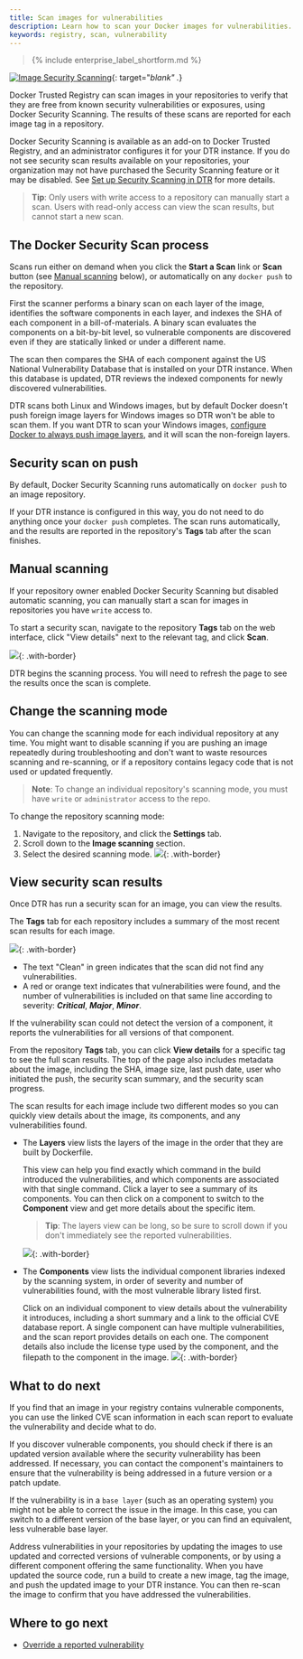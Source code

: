 ```yaml
---
title: Scan images for vulnerabilities
description: Learn how to scan your Docker images for vulnerabilities.
keywords: registry, scan, vulnerability
---
```


>{% include enterprise_label_shortform.md %}

[![Image Security Scanning](../../images/scanning_video.png)](https://www.youtube.com/watch?v=121poCB0Nn8 "Images Security Scanning"){: target="_blank" ._}

Docker Trusted Registry can scan images in your repositories to verify that they
are free from known security vulnerabilities or exposures, using Docker Security
Scanning. The results of these scans are reported for each image tag in a repository.

Docker Security Scanning is available as an add-on to Docker Trusted Registry,
and an administrator configures it for your DTR instance. If you do not see
security scan results available on your repositories, your organization may not
have purchased the Security Scanning feature or it may be disabled. See [Set up
Security Scanning in DTR](../../admin/configure/set-up-vulnerability-scans.md) for more details.

> **Tip**: Only users with write access to a repository can manually start a
scan. Users with read-only access can view the scan results, but cannot start
a new scan.

## The Docker Security Scan process

Scans run either on demand when you click the **Start a Scan** link or
**Scan** button (see [Manual scanning](#manual-scanning) below), or automatically
on any `docker push` to the repository.

First the scanner performs a binary scan on each layer of the image, identifies
the software components in each layer, and indexes the SHA of each component in
a bill-of-materials. A binary scan evaluates the components on a bit-by-bit
level, so vulnerable components are discovered even if they are
statically linked or under a different name.

The scan then compares the SHA of each component against the US National
Vulnerability Database that is installed on your DTR instance. When
this database is updated, DTR reviews the indexed components for newly
discovered vulnerabilities.

DTR scans both Linux and Windows images, but by default Docker doesn't push
foreign image layers for Windows images so DTR won't be able to scan them. If
you want DTR to scan your Windows images, [configure Docker to always push image
layers](pull-and-push-images.md), and it will scan the non-foreign layers.

## Security scan on push

By default, Docker Security Scanning runs automatically on `docker push` to an
image repository.

If your DTR instance is configured in this way, you do not need to do anything
once your `docker push` completes. The scan runs automatically, and the results
are reported in the repository's **Tags** tab after the scan finishes.

## Manual scanning

If your repository owner enabled Docker Security Scanning but disabled automatic
scanning, you can manually start a scan for images in repositories you
have `write` access to.

To start a security scan, navigate to the repository **Tags** tab on the web interface, click "View details" next to the relevant tag, and click **Scan**.

![](../../images/scan-images-for-vulns-1.png){: .with-border}

DTR begins the scanning process. You will need to refresh the page to see the
results once the scan is complete.

## Change the scanning mode

You can change the scanning mode for each individual repository at any time. You
might want to disable scanning if you are pushing an image repeatedly during
troubleshooting and don't want to waste resources scanning and re-scanning, or
if a repository contains legacy code that is not used or updated frequently.

> **Note**: To change an individual repository's scanning mode, you must have
`write` or `administrator` access to the repo.

To change the repository scanning mode:

1. Navigate to the repository, and click the **Settings** tab.
2. Scroll down to the **Image scanning** section.
3. Select the desired scanning mode.
![](../../images/scan-images-for-vulns-2.png){: .with-border}

## View security scan results

Once DTR has run a security scan for an image, you can view the results.

The **Tags** tab for each repository includes a summary of the most recent
scan results for each image.

![](../../images/scan-images-for-vulns-3.png){: .with-border}
- The text "Clean" in green indicates that the scan did not find
any vulnerabilities.
- A red or orange text indicates that vulnerabilities were found, and
the number of vulnerabilities is included on that same line according to severity: ***Critical***, ***Major***, ***Minor***.

If the vulnerability scan could not detect the version of a component, it reports
the vulnerabilities for all versions of that component.

From the repository **Tags** tab, you can click **View details** for a specific tag to see
the full scan results. The top of the page also includes metadata about the
image, including the SHA, image size, last push date, user who initiated the push,
the security scan summary, and the security scan progress.

The scan results for each image include two different modes so you can quickly
view details about the image, its components, and any vulnerabilities found.

- The **Layers** view lists the layers of the image in the order that they are built
by Dockerfile.

    This view can help you find exactly which command in the build introduced
    the vulnerabilities, and which components are associated with that single
    command. Click a layer to see a summary of its components. You can then
    click on a component to switch to the **Component** view and get more details
    about the specific item.

    > **Tip**: The layers view can be long, so be sure
    to scroll down if you don't immediately see the reported vulnerabilities.

   ![](../../images/scan-images-for-vulns-4.png){: .with-border}

- The **Components** view lists the individual component libraries indexed by
the scanning system, in order of severity and number of vulnerabilities found, with the most vulnerable library listed first.

    Click on an individual component to view details about the vulnerability it
    introduces, including a short summary and a link to the official CVE
    database report. A single component can have multiple vulnerabilities, and
    the scan report provides details on each one. The component details also
    include the license type used by the component, and the filepath to the
    component in the image.
![](../../images/scan-images-for-vulns-5.png){: .with-border}

## What to do next

If you find that an image in your registry contains vulnerable components, you
can use the linked CVE scan information in each scan report to evaluate the
vulnerability and decide what to do.

If you discover vulnerable components, you should check if there is an updated
version available where the security vulnerability has been addressed. If
necessary, you can contact the component's maintainers to ensure that the
vulnerability is being addressed in a future version or a patch update.

If the vulnerability is in a `base layer` (such as an operating system) you
might not be able to correct the issue in the image. In this case, you can
switch to a different version of the base layer, or you can find an
equivalent, less vulnerable base layer.

Address vulnerabilities in your repositories by updating the images to use
updated and corrected versions of vulnerable components, or by using a different
component offering the same functionality. When you have updated the source
code, run a build to create a new image, tag the image, and push the updated
image to your DTR instance. You can then re-scan the image to confirm that you
have addressed the vulnerabilities.

## Where to go next

* [Override a reported vulnerability](override-a-vulnerability.md)
